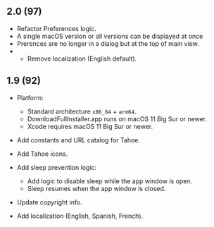 ## 2.0 (97)

- Refactor Preferences logic.
- A single macOS version or all versions can be displayed at once
- Prerences are no longer in a dialog but at the top of main view.
- - Remove localization (English default).


## 1.9 (92)

- Platform:

	- Standard architecture `x86_64` + `arm64`.
	- DownloadFullInstaller.app runs on macOS 11 Big Sur or newer.
	- Xcode requires macOS 11 Big Sur or newer.

- Add constants and URL catalog for Tahoe.

- Add Tahoe icons.

- Add sleep prevention logic:
	- Add logic to disable sleep while the app window is open.
	- Sleep resumes when the app window is closed.

- Update copyright info.

- Add localization (English, Spanish, French).
